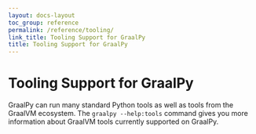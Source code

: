```yaml
---
layout: docs-layout
toc_group: reference
permalink: /reference/tooling/
link_title: Tooling Support for GraalPy
title: Tooling Support for GraalPy
---
```


# Tooling Support for GraalPy

GraalPy can run many standard Python tools as well as tools from the GraalVM ecosystem.
The `graalpy --help:tools` command gives you more information about GraalVM tools currently supported on GraalPy.
